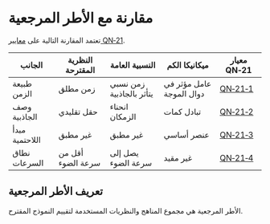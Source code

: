 # مقارنة مع الأطر المرجعية

تعتمد المقارنة التالية على [معايير QN‑21](https://example.com/qn-21).

| الجانب | النظرية المقترحة | النسبية العامة | ميكانيكا الكم | معيار QN‑21 |
|--------|------------------|----------------|---------------|-------------|
| طبيعة الزمن | زمن مطلق | زمن نسبي يتأثر بالجاذبية | عامل مؤثر في دوال الموجة | [QN‑21‑1](https://example.com/qn-21#1) |
| وصف الجاذبية | حقل تقليدي | انحناء الزمكان | تبادل كمات | [QN‑21‑2](https://example.com/qn-21#2) |
| مبدأ اللاحتمية | غير مطبق | غير مطبق | عنصر أساسي | [QN‑21‑3](https://example.com/qn-21#3) |
| نطاق السرعات | أقل من سرعة الضوء | يصل إلى سرعة الضوء | غير مقيد | [QN‑21‑4](https://example.com/qn-21#4) |

## تعريف الأطر المرجعية
الأطر المرجعية هي مجموع المناهج والنظريات المستخدمة لتقييم النموذج المقترح.
